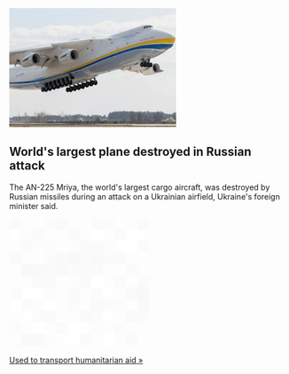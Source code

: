 
![World's largest plane destroyed in Russian attack](./20220228115901.png)
## World's largest plane destroyed in Russian attack

The AN-225 Mriya, the world's largest cargo aircraft, was destroyed by Russian missiles during an attack on a Ukrainian airfield, Ukraine's foreign minister said.

![pic](../square_bg.png)

[Used to transport humanitarian aid »](https://www.yahoo.com/news/worlds-largest-cargo-aircraft-destroyed-162948202.html)
